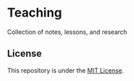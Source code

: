 # Teaching

Collection of notes, lessons, and research

## License

This repository is under the [MIT License](https://opensource.org/licenses/MIT).
